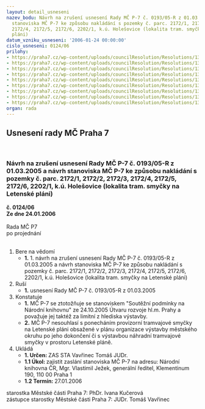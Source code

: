 ```yaml
---
layout: detail_usneseni
nazev_bodu: Návrh na zrušení usnesení Rady MČ P-7 č. 0193/05-R z 01.03.2005 a návrh
  stanoviska MČ P-7 ke způsobu nakládání s pozemky č. parc. 2172/1, 2172/2, 2172/3,
  2172/4, 2172/5, 2172/6, 2202/1, k.ú. Holešovice (lokalita tram. smyčky na Letenské
  pláni)
datum_vzniku_usneseni: '2006-01-24 00:00:00'
cislo_usneseni: 0124/06
prilohy:
- https://praha7.cz/wp-content/uploads/councilResolution/Resolutions/13564/5-rev_1.1.jpg
- https://praha7.cz/wp-content/uploads/councilResolution/Resolutions/13564/5-rev_2.1.jpg
- https://praha7.cz/wp-content/uploads/councilResolution/Resolutions/13564/5-rev_3.1.jpg
- https://praha7.cz/wp-content/uploads/councilResolution/Resolutions/13564/5-usneseni_193.doc
- https://praha7.cz/wp-content/uploads/councilResolution/Resolutions/13564/5-rev_5.1.jpg
- https://praha7.cz/wp-content/uploads/councilResolution/Resolutions/13564/5-rev_5.2.jpg
- https://praha7.cz/wp-content/uploads/councilResolution/Resolutions/13564/5-rev_5.3.jpg
- https://praha7.cz/wp-content/uploads/councilResolution/Resolutions/13564/5-12-12-05.doc
- https://praha7.cz/wp-content/uploads/councilResolution/Resolutions/13564/5-rev_7.1.jpg
organ: rada
---
```

<div id="ucUsn_pList" class="usn">
	<span><h2>Usnesení rady MČ Praha 7 </h2>
<br></span><div class="standBody">
<span><h3>Návrh na zrušení usnesení Rady MČ P-7 č. 0193/05-R z 01.03.2005 a návrh stanoviska MČ P-7 ke způsobu nakládání s pozemky č. parc. 2172/1, 2172/2, 2172/3, 2172/4, 2172/5, 2172/6, 2202/1, k.ú. Holešovice (lokalita tram. smyčky na Letenské pláni)</h3></span><div class="center">
		<strong>č. 0124/06</strong><br>
	</div>
<div class="center">
		<strong>Ze dne 24.01.2006</strong><br><br>
	</div>Rada MČ P7<br> po projednání<br><br><ol>
<li>Bere na vědomí<ul><li>
<strong>1.</strong> 1.      návrh na zrušení usnesení Rady MČ P-7 č. 0193/05-R z 01.03.2005 a návrh stanoviska MČ P-7 ke způsobu nakládání s pozemky č. parc. 2172/1, 2172/2, 2172/3, 2172/4, 2172/5, 2172/6, 2202/1, k.ú. Holešovice (lokalita tram. smyčky na Letenské pláni)</li></ul>
</li>
<li>Ruší<ul><li>
<strong>1.</strong> usnesení Rady MČ P-7 č. 0193/05-R z 01.03.2005</li></ul>
</li>
<li>Konstatuje<ul>
<li>
<strong>1.</strong> MČ P-7 se ztotožňuje se stanoviskem "Soutěžní podmínky na Národní knihovnu" ze 24.10.2005 Útvaru rozvoje hl.m. Prahy a považuje jej taktéž za limitní z hlediska výstavby.</li>
<li>
<strong>2.</strong> MČ P-7 nesouhlasí s ponecháním provizorní tramvajové smyčky na Letenské pláni obsažené v plánu organizace výstavby městského okruhu po jeho dokončení či  s výstavbou náhradní tramvajové smyčky v prostoru Letenské pláně.</li>
</ul>
</li>
<li>Ukládá<ul>
<li>
<strong>1. Určen: </strong>ZAS STA Vavřinec Tomáš JUDr.</li>
<li>
<strong>1.1 Úkol: </strong>zajistit zaslání stanoviska MČ P-7 na adresu: Národní knihovna ČR, Mgr. Vlastimil Ježek, generální ředitel, Klementinum 190, 110 00 Praha 1</li>
<li>
<strong>1.2 Termín: </strong>27.01.2006</li>
</ul>
</li>
</ol>starostka Městské části Praha 7: PhDr. Ivana Kučerová<br>zástupce starostky Městské části Praha 7: JUDr. Tomáš Vavřinec 
</div>
</div>